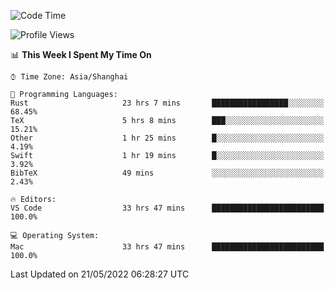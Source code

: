 <!--START_SECTION:waka-->
![Code Time](http://img.shields.io/badge/Code%20Time-1%2C339%20hrs%2010%20mins-blue)

![Profile Views](http://img.shields.io/badge/Profile%20Views-150-blue)

📊 **This Week I Spent My Time On** 

```text
⌚︎ Time Zone: Asia/Shanghai

💬 Programming Languages: 
Rust                     23 hrs 7 mins       █████████████████░░░░░░░░   68.45% 
TeX                      5 hrs 8 mins        ███░░░░░░░░░░░░░░░░░░░░░░   15.21% 
Other                    1 hr 25 mins        █░░░░░░░░░░░░░░░░░░░░░░░░   4.19% 
Swift                    1 hr 19 mins        █░░░░░░░░░░░░░░░░░░░░░░░░   3.92% 
BibTeX                   49 mins             ░░░░░░░░░░░░░░░░░░░░░░░░░   2.43%

🔥 Editors: 
VS Code                  33 hrs 47 mins      █████████████████████████   100.0%

💻 Operating System: 
Mac                      33 hrs 47 mins      █████████████████████████   100.0%

```


 Last Updated on 21/05/2022 06:28:27 UTC
<!--END_SECTION:waka-->
